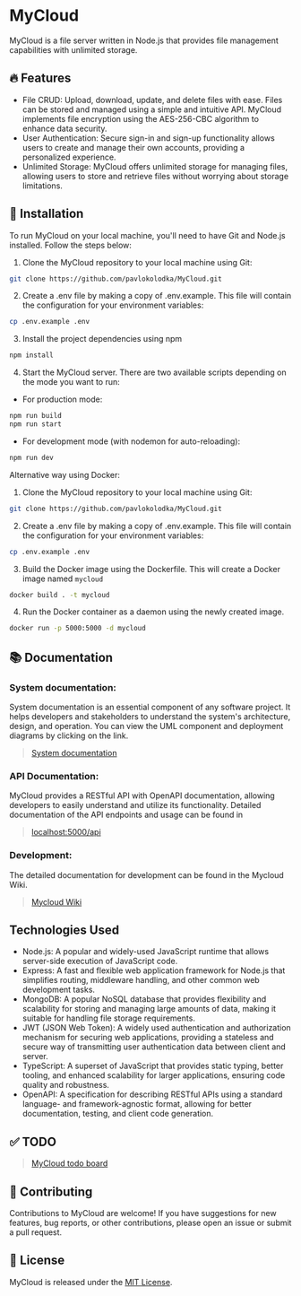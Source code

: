 # MyCloud

MyCloud is a file server written in Node.js that provides file management capabilities with unlimited storage. 

## 🔥 Features

- File CRUD: Upload, download, update, and delete files with ease. Files can be stored and managed using a simple and intuitive API. MyCloud implements file encryption using the AES-256-CBC algorithm to enhance data security.
- User Authentication: Secure sign-in and sign-up functionality allows users to create and manage their own accounts, providing a personalized experience.
- Unlimited Storage: MyCloud offers unlimited storage for managing files, allowing users to store and retrieve files without worrying about storage limitations.

## 🚀 Installation

To run MyCloud on your local machine, you'll need to have Git and Node.js installed. Follow the steps below:

1. Clone the MyCloud repository to your local machine using Git:

```bash
git clone https://github.com/pavlokolodka/MyCloud.git
```
2. Create a .env file by making a copy of .env.example. This file will contain the configuration for your environment variables:
```bash
cp .env.example .env
```
3. Install the project dependencies using npm
```bash
npm install
```
4. Start the MyCloud server. There are two available scripts depending on the mode you want to run:<br/>
- For production mode:
```bash
npm run build
npm run start
```
- For development mode (with nodemon for auto-reloading):<br/>
```bash
npm run dev
```
Alternative way using Docker: 

1. Clone the MyCloud repository to your local machine using Git:

```bash
git clone https://github.com/pavlokolodka/MyCloud.git
```

2. Create a .env file by making a copy of .env.example. This file will contain the configuration for your environment variables:
```bash
cp .env.example .env
```

3. Build the Docker image using the Dockerfile. This will create a Docker image named `mycloud`
```bash
docker build . -t mycloud
```
4. Run the Docker container as a daemon using the newly created image.
```bash
docker run -p 5000:5000 -d mycloud
```
## 📚 Documentation

### System documentation:

System documentation is an essential component of any software project. It helps developers and stakeholders to understand the system's architecture, design, and operation.
You can view the UML component and deployment diagrams by clicking on the link.

> [System documentation](./documentation/README.md)

### API Documentation:

MyCloud provides a RESTful API with OpenAPI documentation, allowing developers to easily understand and utilize its functionality.
Detailed documentation of the API endpoints and usage can be found in

> [localhost:5000/api](http://localhost:5000/api)

### Development:

The detailed documentation for development can be found in the Mycloud Wiki.

> [Mycloud Wiki](./documentation/MyCloudWiki.md)


## Technologies Used

- Node.js: A popular and widely-used JavaScript runtime that allows server-side execution of JavaScript code.
- Express: A fast and flexible web application framework for Node.js that simplifies routing, middleware handling, and other common web development tasks.
- MongoDB: A popular NoSQL database that provides flexibility and scalability for storing and managing large amounts of data, making it suitable for handling file storage requirements.
- JWT (JSON Web Token): A widely used authentication and authorization mechanism for securing web applications, providing a stateless and secure way of transmitting user authentication data between client and server.
- TypeScript: A superset of JavaScript that provides static typing, better tooling, and enhanced scalability for larger applications, ensuring code quality and robustness.
- OpenAPI: A specification for describing RESTful APIs using a standard language- and framework-agnostic format, allowing for better documentation, testing, and client code generation.

## ✅ TODO
> [MyCloud todo board](https://www.notion.so/MyCloud-TODO-1e488a58e519480dac618b4822be129a)

## 🤝 Contributing

Contributions to MyCloud are welcome! If you have suggestions for new features, bug reports, or other contributions, please open an issue or submit a pull request.

## 📜 License

MyCloud is released under the [MIT License](LICENSE).
